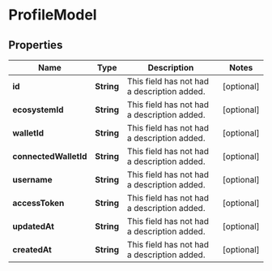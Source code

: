 

# ProfileModel

## Properties

Name | Type | Description | Notes
------------ | ------------- | ------------- | -------------
**id** | **String** | This field has not had a description added. |  [optional]
**ecosystemId** | **String** | This field has not had a description added. |  [optional]
**walletId** | **String** | This field has not had a description added. |  [optional]
**connectedWalletId** | **String** | This field has not had a description added. |  [optional]
**username** | **String** | This field has not had a description added. |  [optional]
**accessToken** | **String** | This field has not had a description added. |  [optional]
**updatedAt** | **String** | This field has not had a description added. |  [optional]
**createdAt** | **String** | This field has not had a description added. |  [optional]




